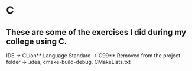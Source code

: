 # C

## These are some of the exercises I did during my college using C.

IDE -> CLion**
Language Standard -> C99**
Removed from the project folder -> .idea, cmake-build-debug, CMakeLists.txt
